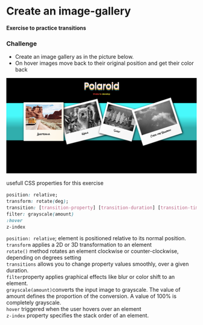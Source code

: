 # Create an image-gallery
**Exercise to practice transitions**

### Challenge 

* Create an image gallery as in the picture below. 
* On hover images move back to their original position and get their color back

<img src="./assets/img-gallery.png" alt="img-gallery"> 

usefull CSS properties for this exercise

```css
position: relative;
transform: rotate(deg);
transition: [transition-property] [transition-duration] [transition-timing-function];
filter: grayscale(amount)
:hover
z-index
```
`position: relative`; element is positioned relative to its normal position.\
`transform` applies a 2D or 3D transformation to an element\
`rotate()` method rotates an element clockwise or counter-clockwise, depending on degrees setting\
`transitions` allows you to change property values smoothly, over a given duration.\
`filter`property applies graphical effects like blur or color shift to an element.\
`grayscale(amount)`converts the input image to grayscale. The value of amount defines the proportion of the conversion. A value of 100% is completely grayscale.\
`hover` triggered when the user hovers over an element\
`z-index` property specifies the stack order of an element.


